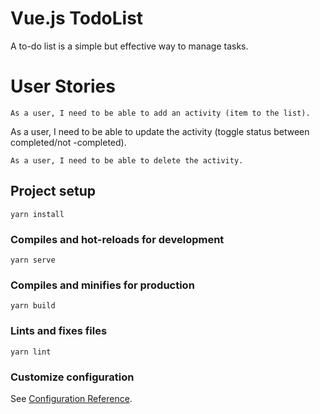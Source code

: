 # Vue.js TodoList
 A to-do list is a simple but effective way to manage tasks.

# User Stories
```
As a user, I need to be able to add an activity (item to the list).
```
As a user, I need to be able to update the activity (toggle status between completed/not -completed).
```
As a user, I need to be able to delete the activity.
```
## Project setup
```
yarn install
```

### Compiles and hot-reloads for development
```
yarn serve
```

### Compiles and minifies for production
```
yarn build
```

### Lints and fixes files
```
yarn lint
```

### Customize configuration
See [Configuration Reference](https://cli.vuejs.org/config/).


